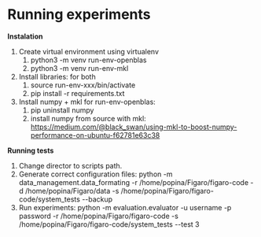 Running experiments
==================

**Instalation**
1. Create virtual environment using virtualenv
    1. python3 -m venv run-env-openblas
    2. python3 -m venv run-env-mkl
2. Install libraries: for both
    1. source run-env-xxx/bin/activate
    2. pip install -r requirements.txt
3. Install numpy + mkl for run-env-openblas:
    1. pip uninstall numpy
    2. install numpy from source with mkl: https://medium.com/@black_swan/using-mkl-to-boost-numpy-performance-on-ubuntu-f62781e63c38

**Running tests**
1. Change director to scripts path.
2. Generate correct configuration files:  python -m data_management.data_formating -r /home/popina/Figaro/figaro-code -d /home/popina/Figaro/data -s /home/popina/Figaro/figaro-code/system_tests --backup
3. Run experiments: python -m evaluation.evaluator -u username -p password -r /home/popina/Figaro/figaro-code -s /home/popina/Figaro/figaro-code/system_tests --test 3
